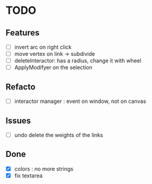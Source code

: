 # TODO

## Features

- [ ] invert arc on right click
- [ ] move vertex on link -> subdivide
- [ ] deleteInteractor: has a radius, change it with wheel
- [ ] ApplyModifyer on the selection

## Refacto

- [ ] interactor manager : event on window, not on canvas

## Issues

- [ ] undo delete the weights of the links

## Done

- [X] colors : no more strings
- [X] fix textarea